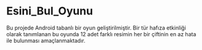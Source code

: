 # Esini_Bul_Oyunu


Bu projede Android tabanlı bir oyun geliştirilmiştir. Bir tür hafıza etkinliği olarak tanımlanan bu oyunda 12 adet farklı resimin
her bir çiftinin en az hata ile bulunması amaçlanmaktadır.
